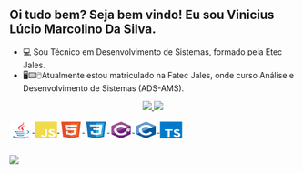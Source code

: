 ## Oi tudo bem? Seja bem vindo! Eu sou Vinicius Lúcio Marcolino Da Silva.
-  💻 Sou Técnico em Desenvolvimento de Sistemas, formado pela Etec Jales.
-   🖥️⌨️🖱️Atualmente estou matriculado na Fatec Jales, onde curso Análise e Desenvolvimento de Sistemas (ADS-AMS).


<div align="center">
  <a href="https://github.com/VINIshow1907/">
  <img height="165em" src="https://github-readme-stats.vercel.app/api?username=VINIshow1907&show_icons=true&theme=dark&include_all_commits=true&count_private=true"/>
  <img height="165em" src="https://github-readme-stats.vercel.app/api/top-langs/?username=VINIshow1907&layout=compact&langs_count=7&theme=dark"/>
</div>

<div style="display: inline_block"><br>
  <img align="center" alt="Java logo" height="30" width="40" src="https://raw.githubusercontent.com/devicons/devicon/master/icons/java/java-original.svg">
  <img align="center" alt="Js logo" height="30" width="40" src="https://raw.githubusercontent.com/devicons/devicon/master/icons/javascript/javascript-plain.svg">
  <img align="center" alt="HTML logo" height="30" width="40" src="https://raw.githubusercontent.com/devicons/devicon/master/icons/html5/html5-original.svg">
  <img align="center" alt="CSS logo" height="30" width="40" src="https://raw.githubusercontent.com/devicons/devicon/master/icons/css3/css3-original.svg">
  <img align="center" alt="Csharp logo" height="30" width="40" src="https://raw.githubusercontent.com/devicons/devicon/master/icons/csharp/csharp-original.svg">
  <img align="center" alt="C logo" height="30" width="40" src="https://raw.githubusercontent.com/devicons/devicon/master/icons/c/c-original.svg">
  <img align="center" alt="TypeScript logo" height="30" width="40" src="https://raw.githubusercontent.com/devicons/devicon/master/icons/typescript/typescript-original.svg">


</div>

##
 
<div> 
  <a href="https://www.linkedin.com/in/vinicius-lucio-809364258/" target="_blank"><img src="https://img.shields.io/badge/-LinkedIn-%230077B5?style=for-the-badge&logo=linkedin&logoColor=white" target="_blank"></a>  
</div>
